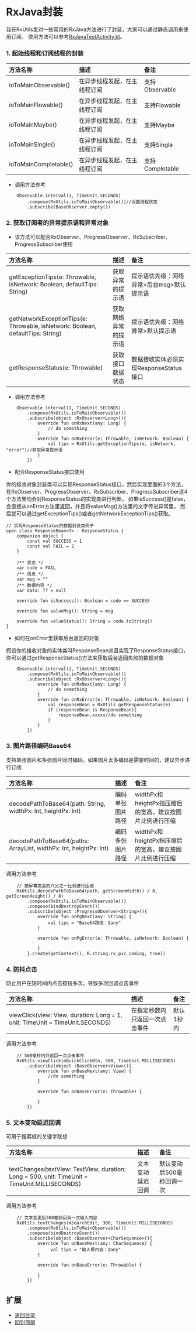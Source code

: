 # RxJava封装
我在RxUtils里对一些常用的RxJava方法进行了封装，大家可以通过静态调用来使用订阅。
使用方法可以参考[RxJavaTestActivity.kt](https://github.com/LZ9/AgileDevKt/blob/master/app/src/main/java/com/lodz/android/agiledevkt/modules/rxjava/RxJavaTestActivity.kt)。

### 1. 起始线程和订阅线程的封装

方法名称|描述|备注
:---|:---|:---
ioToMainObservable()|在异步线程发起，在主线程订阅|支持Observable
ioToMainFlowable()|在异步线程发起，在主线程订阅|支持Flowable
ioToMainMaybe()|在异步线程发起，在主线程订阅|支持Maybe
ioToMainSingle()|在异步线程发起，在主线程订阅|支持Single
ioToMainCompletable()|在异步线程发起，在主线程订阅|支持Completable

 - 调用方法参考
```
    Observable.interval(1, TimeUnit.SECONDS)
        .compose(RxUtils.ioToMainObservable())//设置线程状态
        .subscribe(BaseObserver.empty())
```

### 2. 获取订阅者的异常提示语和异常对象
 - 该方法可以配合RxObserver、ProgressObserver、RxSubscriber、ProgressSubscriber使用

方法名称|描述|备注
:---|:---|:---
getExceptionTips(e: Throwable, isNetwork: Boolean, defaultTips: String)|获取异常的提示语|提示语优先级：网络异常>后台msg>默认提示语
getNetworkExceptionTips(e: Throwable, isNetwork: Boolean, defaultTips: String)|获取网络异常的提示语|提示语优先级：网络异常>默认提示语
getResponseStatus(e: Throwable)|获取接口数据状态|数据接收实体必须实现ResponseStatus接口

 - 调用方法参考
```
    Observable.interval(1, TimeUnit.SECONDS)
        .compose(RxUtils.ioToMainObservable())
        .subscribe(object :RxObserver<Long>(){
            override fun onRxNext(any: Long) {
                // do something
            }
            override fun onRxError(e: Throwable, isNetwork: Boolean) {
                val tips = RxUtils.getExceptionTips(e, isNetwork, "error")//获取异常提示语
            }
        })
```

 - 配合ResponseStatus接口使用

你的接收对象封装类可以实现ResponseStatus接口，然后实现里面的3个方法，
在RxObserver、ProgressObserver、RxSubscriber、ProgressSubscriber这4个方法里均会对ResponseStatus的实现类进行判断，
如果isSuccess()是false，会直接从onError方法里返回，并且将valueMsg()方法里的文字传进异常里，
然后就可以通过getExceptionTips()或者getNetworkExceptionTips()获取。

```
// 实现ResponseStatus的数据封装类例子
open class ResponseBean<T> : ResponseStatus {
    companion object {
        const val SUCCESS = 1
        const val FAIL = 2
    }

    /** 状态 */
    var code = FAIL
    /** 信息 */
    var msg = ""
    /** 数据内容 */
    var data: T? = null

    override fun isSuccess(): Boolean = code == SUCCESS

    override fun valueMsg(): String = msg

    override fun valueStatus(): String = code.toString()
}
```

 - 如何在onError里获取后台返回的对象

假设你的接收对象的实体类叫ResponseBean并且实现了ResponseStatus接口，你可以通过getResponseStatus()方法来获取后台返回失败的数据对象
```
    Observable.interval(1, TimeUnit.SECONDS)
        .compose(RxUtils.ioToMainObservable())
        .subscribe(object :RxObserver<Long>(){
            override fun onRxNext(any: Long) {
                // do something
            }
            override fun onRxError(e: Throwable, isNetwork: Boolean) {
                val responseBean = RxUtils.getResponseStatus(e)
                if (responseBean is ResponseBean){
                    responseBean.xxxxx//do something
                }
            }
        })
```

### 3. 图片路径编码Base64
支持单张图片和多张图片同时编码，如果图片太多编码是需要时间的，建议异步进行订阅

方法名称|描述|备注
:---|:---|:---
decodePathToBase64(path: String, widthPx: Int, heightPx: Int)|编码单张图片路径|widthPx和heightPx指压缩后的宽高，建议按图片比例进行压缩
decodePathToBase64(paths: ArrayList<String>, widthPx: Int, heightPx: Int)|编码多张图片路径|widthPx和heightPx指压缩后的宽高，建议按图片比例进行压缩

调用方法参考
```
    // 按屏幕宽高的八分之一比例进行压缩
    RxUtils.decodePathToBase64(path, getScreenWidth() / 8, getScreenHeight() / 8)
        .compose(RxUtils.ioToMainObservable())
        .compose(bindDestroyEvent())
        .subscribe(object :ProgressObserver<String>(){
            override fun onPgNext(any: String) {
                val tips = "Base64路径：$any"
            }

            override fun onPgError(e: Throwable, isNetwork: Boolean) {

            }
        }.create(getContext(), R.string.rx_pic_coding, true))
```

### 4. 防抖点击
防止用户在短时间内点击按钮多次，导致多次回调点击事件

方法名称|描述|备注
:---|:---|:---
viewClick(view: View, duration: Long = 1, unit: TimeUnit = TimeUnit.SECONDS)|在指定秒数内只返回一次点击事件|默认1秒内

调用方法参考
```
    // 500毫秒内只返回一次点击事件
    RxUtils.viewClick(mQuickClickBtn, 500, TimeUnit.MILLISECONDS)
        .subscribe(object :BaseObserver<View>(){
            override fun onBaseNext(any: View) {
                //do something
            }

            override fun onBaseError(e: Throwable) {

            }
        })
```

### 5. 文本变动延迟回调
可用于搜索框的关键字联想

方法名称|描述|备注
:---|:---|:---
textChanges(textView: TextView, duration: Long = 500, unit: TimeUnit = TimeUnit.MILLISECONDS)|文本变动延迟回调|默认变动后500毫秒回调一次

调用方法参考
```
    // 文本变更后300毫秒回调一次输入内容
    RxUtils.textChanges(mSearchEdit, 300, TimeUnit.MILLISECONDS)
        .compose(RxUtils.ioToMainObservable())
        .compose(bindDestroyEvent())
        .subscribe(object :BaseObserver<CharSequence>(){
            override fun onBaseNext(any: CharSequence) {
                 val tips = "输入框内容：$any"
            }

            override fun onBaseError(e: Throwable) {

            }
        })
```

## 扩展
- [返回目录](https://github.com/LZ9/AgileDevKt/blob/master/pandora/document/readme_pandora.md)
- [回到顶部](https://github.com/LZ9/AgileDevKt/blob/master/pandora/document/pandora_rxjava.md#rxjava封装)